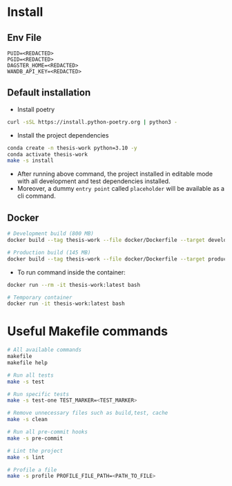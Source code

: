 # Install

## Env File

```env
PUID=<REDACTED>
PGID=<REDACTED>
DAGSTER_HOME=<REDACTED>
WANDB_API_KEY=<REDACTED>
```


## Default installation

- Install poetry

```bash
curl -sSL https://install.python-poetry.org | python3 -
```

- Install the project dependencies

```bash
conda create -n thesis-work python=3.10 -y
conda activate thesis-work
make -s install
```

- After running above command, the project installed in editable mode with all development and test dependencies installed.
- Moreover, a dummy `entry point` called `placeholder` will be available as a cli command.

## Docker

```bash
# Development build (800 MB)
docker build --tag thesis-work --file docker/Dockerfile --target development .

# Production build (145 MB)
docker build --tag thesis-work --file docker/Dockerfile --target production .
```

- To run command inside the container:

```bash
docker run --rm -it thesis-work:latest bash

# Temporary container
docker run -it thesis-work:latest bash
```

# Useful Makefile commands

```bash
# All available commands
makefile
makefile help

# Run all tests
make -s test

# Run specific tests
make -s test-one TEST_MARKER=<TEST_MARKER>

# Remove unnecessary files such as build,test, cache
make -s clean

# Run all pre-commit hooks
make -s pre-commit

# Lint the project
make -s lint

# Profile a file
make -s profile PROFILE_FILE_PATH=<PATH_TO_FILE>
```
